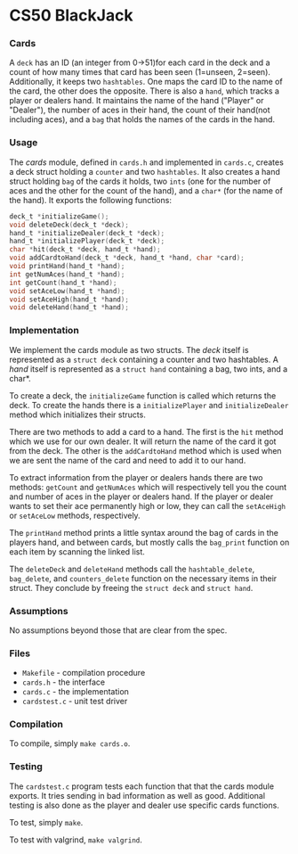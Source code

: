 # CS50 BlackJack

### Cards

A `deck` has an ID (an integer from 0->51)for each card in the deck and a count of how many times that card has been seen (1=unseen, 2=seen). Additionally, it keeps two `hashtables`. One maps the card ID to the name of the card, the other does the opposite.
There is also a `hand`, which tracks a player or dealers hand. It maintains the name of the hand ("Player" or "Dealer"), the number of aces in their hand, the count of their hand(not including aces), and a `bag` that holds the names of the cards in the hand.

### Usage

The *cards* module, defined in `cards.h` and implemented in `cards.c`, creates a deck struct holding a `counter` and two `hashtables`. It also creates a hand struct holding `bag` of the cards it holds, two `ints` (one for the number of aces and the other for the count of the hand), and a `char*` (for the name of the hand). It exports the following functions:

```c
deck_t *initializeGame();
void deleteDeck(deck_t *deck);
hand_t *initializeDealer(deck_t *deck);
hand_t *initializePlayer(deck_t *deck);
char *hit(deck_t *deck, hand_t *hand);
void addCardtoHand(deck_t *deck, hand_t *hand, char *card);
void printHand(hand_t *hand);
int getNumAces(hand_t *hand);
int getCount(hand_t *hand);
void setAceLow(hand_t *hand);
void setAceHigh(hand_t *hand);
void deleteHand(hand_t *hand);
```

### Implementation

We implement the cards module as two structs.
The *deck* itself is represented as a `struct deck` containing a counter and two hashtables.
A *hand* itself is represented as a `struct hand` containing a bag, two ints, and a char*.

To create a deck, the `initializeGame` function is called which returns the deck. To create the hands there is a 
`initializePlayer` and `initializeDealer` method which initializes their structs.

There are two methods to add a card to a hand. The first is the `hit` method which we use for our own dealer. It will return the name of the card it got from the deck. The other is the `addCardtoHand` method which is used when we are sent the name of the card and need to add it to our hand.

To extract information from the player or dealers hands there are two methods: `getCount` and `getNumAces` which will respectively tell you the count and number of aces in the player or dealers hand. If the player or dealer wants to set their ace permanently high or low, they can call the `setAceHigh` or `setAceLow` methods, respectively.

The `printHand` method prints a little syntax around the bag of cards in the players hand, and between cards, but mostly calls the `bag_print` function on each item by scanning the linked list.

The `deleteDeck` and `deleteHand` methods call the `hashtable_delete`, `bag_delete`, and `counters_delete` function on the necessary items in their struct. They conclude by freeing the `struct deck` and `struct hand`.

### Assumptions

No assumptions beyond those that are clear from the spec.

### Files

* `Makefile` - compilation procedure
* `cards.h` - the interface
* `cards.c` - the implementation
* `cardstest.c` - unit test driver

### Compilation

To compile, simply `make cards.o`.

### Testing

The `cardstest.c` program tests each function that that the cards module exports. It tries sending in
bad information as well as good. Additional testing is also done as the player and dealer use specific
cards functions.

To test, simply `make`.

To test with valgrind, `make valgrind`.
